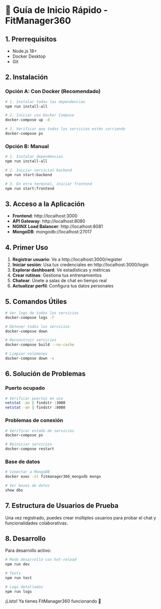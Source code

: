 # 🚀 Guía de Inicio Rápido - FitManager360

## 1. Prerrequisitos
- Node.js 18+
- Docker Desktop
- Git

## 2. Instalación

### Opción A: Con Docker (Recomendado)
```bash
# 1. Instalar todas las dependencias
npm run install-all

# 2. Iniciar con Docker Compose
docker-compose up -d

# 3. Verificar que todos los servicios estén corriendo
docker-compose ps
```

### Opción B: Manual
```bash
# 1. Instalar dependencias
npm run install-all

# 2. Iniciar servicios backend
npm run start:backend

# 3. En otra terminal, iniciar frontend
npm run start:frontend
```

## 3. Acceso a la Aplicación

- **Frontend**: http://localhost:3000
- **API Gateway**: http://localhost:8080
- **NGINX Load Balancer**: http://localhost:8081
- **MongoDB**: mongodb://localhost:27017

## 4. Primer Uso

1. **Registrar usuario**: Ve a http://localhost:3000/register
2. **Iniciar sesión**: Usa tus credenciales en http://localhost:3000/login
3. **Explorar dashboard**: Ve estadísticas y métricas
4. **Crear rutinas**: Gestiona tus entrenamientos
5. **Chatear**: Únete a salas de chat en tiempo real
6. **Actualizar perfil**: Configura tus datos personales

## 5. Comandos Útiles

```bash
# Ver logs de todos los servicios
docker-compose logs -f

# Detener todos los servicios
docker-compose down

# Reconstruir servicios
docker-compose build --no-cache

# Limpiar volúmenes
docker-compose down -v
```

## 6. Solución de Problemas

### Puerto ocupado
```bash
# Verificar puertos en uso
netstat -an | findstr :3000
netstat -an | findstr :8080
```

### Problemas de conexión
```bash
# Verificar estado de servicios
docker-compose ps

# Reiniciar servicios
docker-compose restart
```

### Base de datos
```bash
# Conectar a MongoDB
docker exec -it fitmanager360_mongodb mongo

# Ver bases de datos
show dbs
```

## 7. Estructura de Usuarios de Prueba

Una vez registrado, puedes crear múltiples usuarios para probar el chat y funcionalidades colaborativas.

## 8. Desarrollo

Para desarrollo activo:
```bash
# Modo desarrollo con hot-reload
npm run dev

# Tests
npm run test

# Logs detallados
npm run logs
```

¡Listo! Ya tienes FitManager360 funcionando 🎉
